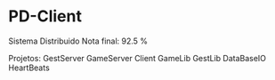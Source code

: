 # PD-Client
Sistema Distribuido 
Nota final: 92.5 %

Projetos:
  GestServer
  GameServer
  Client
  GameLib
  GestLib
  DataBaseIO
  HeartBeats
